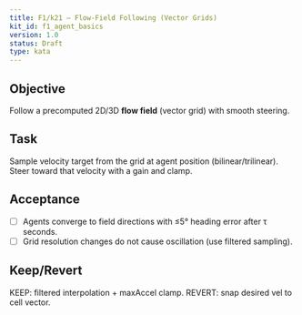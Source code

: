```yaml
---
title: F1/k21 — Flow‑Field Following (Vector Grids)
kit_id: f1_agent_basics
version: 1.0
status: Draft
type: kata
---
```

## Objective
Follow a precomputed 2D/3D **flow field** (vector grid) with smooth steering.
## Task
Sample velocity target from the grid at agent position (bilinear/trilinear). Steer toward that velocity with a gain and clamp.
## Acceptance
- [ ] Agents converge to field directions with ≤5° heading error after τ seconds.
- [ ] Grid resolution changes do not cause oscillation (use filtered sampling).
## Keep/Revert
KEEP: filtered interpolation + maxAccel clamp. REVERT: snap desired vel to cell vector.
